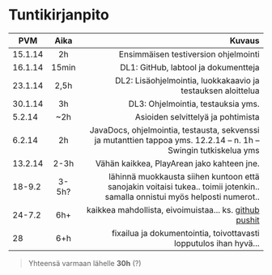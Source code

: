 Tuntikirjanpito
===============
| PVM     | Aika  | Kuvaus                                                            |
| ------- |:-----:| -----------------------------------------------------------------:|
| 15.1.14 | 2h    | Ensimmäisen testiversion ohjelmointi                              |
| 16.1.14 | 15min | DL1: GitHub, labtool ja dokumentteja                              |
| 23.1.14 | 2,5h  | DL2: Lisäohjelmointia, luokkakaavio ja testauksen aloittelua      |
| 30.1.14 | 3h    | DL3: Ohjelmointia, testauksia yms.                                |
| 5.2.14  | ~2h   | Asioiden selvittelyä ja pohtimista                                |
| 6.2.14  | 2h    | JavaDocs, ohjelmointia, testausta, sekvenssi ja mutanttien tappoa yms. 12.2.14 – n. 1h – Swingin tutkiskelua yms                    |
| 13.2.14 | 2-3h  | Vähän kaikkea, PlayArean jako kahteen jne.                        |
| 18-9.2  | 3-5h? | lähinnä muokkausta siihen kuntoon että sanojakin voitaisi tukea.. toimii jotenkin.. samalla onnistui myös helposti numerot..        |
| 24-7.2  | 6h+   | kaikkea mahdollista, eivoimuistaa... ks. [github pushit][1]       |
| 28      | 6+h   | fixailua ja dokumentointia, toivottavasti lopputulos ihan hyvä... |

[1]: <https://github.com/tl0/jlab/commits/master>

>   Yhteensä varmaan lähelle **30h** (?)
